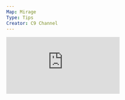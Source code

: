 ```yaml
---
Map: Mirage
Type: Tips
Creator: C9 Channel
---
```


<iframe class="grenLineUp" src="https://www.youtube.com/embed/3lzYdgnMJI31PRPH" title="" frameBorder="0"   allow="clipboard-write; encrypted-media; gyroscope; picture-in-picture; web-share"  allowFullScreen></iframe>